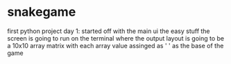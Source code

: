 # snakegame
 first python project
day 1: started off with the main ui the easy stuff 
the screen is going to run on the terminal where the output layout is going to be a 10x10 array matrix with each array value assinged as ' ' as the base of the game
